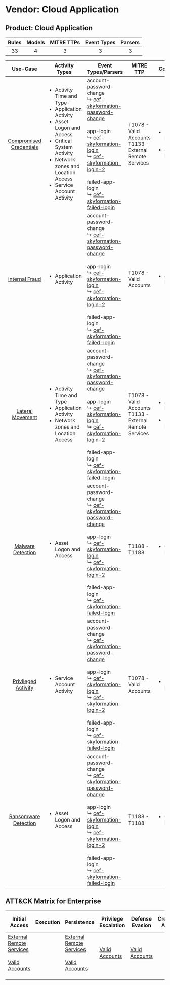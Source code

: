 Vendor: Cloud Application
=========================
Product: Cloud Application
--------------------------
| Rules | Models | MITRE TTPs | Event Types | Parsers |
|:-----:|:------:|:----------:|:-----------:|:-------:|
|  33   |   4    |     3      |      3      |    3    |

|                                 Use-Case                                  | Activity Types                                                                                                                                                                                                    | Event Types/Parsers                                                                                                                                                                                                                                                                                                                                                                                                                                       | MITRE TTP                                                      | Content                                              |
|:-------------------------------------------------------------------------:| ----------------------------------------------------------------------------------------------------------------------------------------------------------------------------------------------------------------- | --------------------------------------------------------------------------------------------------------------------------------------------------------------------------------------------------------------------------------------------------------------------------------------------------------------------------------------------------------------------------------------------------------------------------------------------------------- | -------------------------------------------------------------- | ---------------------------------------------------- |
| [Compromised Credentials](../UseCases/usecase_compromised_credentials.md) | <ul><li>Activity Time  and Type</li><li>Application Activity</li><li>Asset Logon and Access</li><li>Critical System Activity</li><li>Network zones and Location Access</li><li>Service Account Activity</li></ul> |  account-password-change<br> ↳ [cef-skyformation-password-change](../Parsers/parserContent_cef-skyformation-password-change.md)<br><br> app-login<br> ↳ [cef-skyformation-login](../Parsers/parserContent_cef-skyformation-login.md)<br> ↳ [cef-skyformation-login-2](../Parsers/parserContent_cef-skyformation-login-2.md)<br><br> failed-app-login<br> ↳ [cef-skyformation-failed-login](../Parsers/parserContent_cef-skyformation-failed-login.md)<br> | T1078 - Valid Accounts<br>T1133 - External Remote Services<br> | <ul><li>25 Rules</li></ul><ul><li>4 Models</li></ul> |
|          [Internal Fraud](../UseCases/usecase_internal_fraud.md)          | <ul><li>Application Activity</li></ul>                                                                                                                                                                            |  account-password-change<br> ↳ [cef-skyformation-password-change](../Parsers/parserContent_cef-skyformation-password-change.md)<br><br> app-login<br> ↳ [cef-skyformation-login](../Parsers/parserContent_cef-skyformation-login.md)<br> ↳ [cef-skyformation-login-2](../Parsers/parserContent_cef-skyformation-login-2.md)<br><br> failed-app-login<br> ↳ [cef-skyformation-failed-login](../Parsers/parserContent_cef-skyformation-failed-login.md)<br> | T1078 - Valid Accounts<br>                                     | <ul><li>4 Rules</li></ul>                            |
|        [Lateral Movement](../UseCases/usecase_lateral_movement.md)        | <ul><li>Activity Time  and Type</li><li>Application Activity</li><li>Network zones and Location Access</li></ul>                                                                                                  |  account-password-change<br> ↳ [cef-skyformation-password-change](../Parsers/parserContent_cef-skyformation-password-change.md)<br><br> app-login<br> ↳ [cef-skyformation-login](../Parsers/parserContent_cef-skyformation-login.md)<br> ↳ [cef-skyformation-login-2](../Parsers/parserContent_cef-skyformation-login-2.md)<br><br> failed-app-login<br> ↳ [cef-skyformation-failed-login](../Parsers/parserContent_cef-skyformation-failed-login.md)<br> | T1078 - Valid Accounts<br>T1133 - External Remote Services<br> | <ul><li>4 Rules</li></ul><ul><li>1 Models</li></ul>  |
|       [Malware Detection](../UseCases/usecase_malware_detection.md)       | <ul><li>Asset Logon and Access</li></ul>                                                                                                                                                                          |  account-password-change<br> ↳ [cef-skyformation-password-change](../Parsers/parserContent_cef-skyformation-password-change.md)<br><br> app-login<br> ↳ [cef-skyformation-login](../Parsers/parserContent_cef-skyformation-login.md)<br> ↳ [cef-skyformation-login-2](../Parsers/parserContent_cef-skyformation-login-2.md)<br><br> failed-app-login<br> ↳ [cef-skyformation-failed-login](../Parsers/parserContent_cef-skyformation-failed-login.md)<br> | T1188 - T1188<br>                                              | <ul><li>6 Rules</li></ul>                            |
|     [Privileged Activity](../UseCases/usecase_privileged_activity.md)     | <ul><li>Service Account Activity</li></ul>                                                                                                                                                                        |  account-password-change<br> ↳ [cef-skyformation-password-change](../Parsers/parserContent_cef-skyformation-password-change.md)<br><br> app-login<br> ↳ [cef-skyformation-login](../Parsers/parserContent_cef-skyformation-login.md)<br> ↳ [cef-skyformation-login-2](../Parsers/parserContent_cef-skyformation-login-2.md)<br><br> failed-app-login<br> ↳ [cef-skyformation-failed-login](../Parsers/parserContent_cef-skyformation-failed-login.md)<br> | T1078 - Valid Accounts<br>                                     | <ul><li>1 Rules</li></ul>                            |
|    [Ransomware Detection](../UseCases/usecase_ransomware_detection.md)    | <ul><li>Asset Logon and Access</li></ul>                                                                                                                                                                          |  account-password-change<br> ↳ [cef-skyformation-password-change](../Parsers/parserContent_cef-skyformation-password-change.md)<br><br> app-login<br> ↳ [cef-skyformation-login](../Parsers/parserContent_cef-skyformation-login.md)<br> ↳ [cef-skyformation-login-2](../Parsers/parserContent_cef-skyformation-login-2.md)<br><br> failed-app-login<br> ↳ [cef-skyformation-failed-login](../Parsers/parserContent_cef-skyformation-failed-login.md)<br> | T1188 - T1188<br>                                              | <ul><li>6 Rules</li></ul>                            |

ATT&CK Matrix for Enterprise
----------------------------
| Initial Access                                                                                                                                   | Execution | Persistence                                                                                                                                      | Privilege Escalation                                                | Defense Evasion                                                     | Credential Access | Discovery | Lateral Movement | Collection | Command and Control | Exfiltration | Impact |
| ------------------------------------------------------------------------------------------------------------------------------------------------ | --------- | ------------------------------------------------------------------------------------------------------------------------------------------------ | ------------------------------------------------------------------- | ------------------------------------------------------------------- | ----------------- | --------- | ---------------- | ---------- | ------------------- | ------------ | ------ |
| [External Remote Services](https://attack.mitre.org/techniques/T1133)<br><br>[Valid Accounts](https://attack.mitre.org/techniques/T1078)<br><br> |           | [External Remote Services](https://attack.mitre.org/techniques/T1133)<br><br>[Valid Accounts](https://attack.mitre.org/techniques/T1078)<br><br> | [Valid Accounts](https://attack.mitre.org/techniques/T1078)<br><br> | [Valid Accounts](https://attack.mitre.org/techniques/T1078)<br><br> |                   |           |                  |            |                     |              |        |